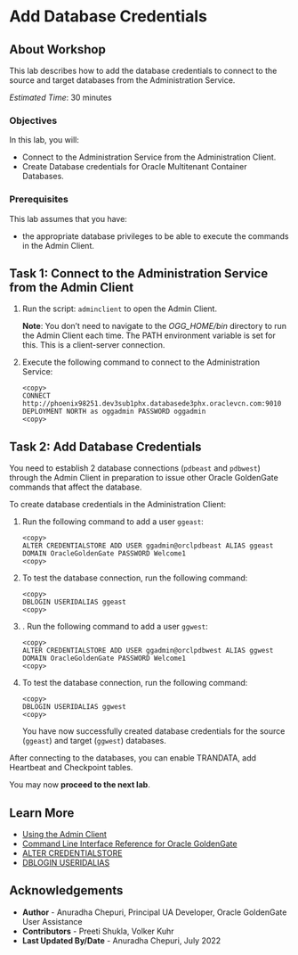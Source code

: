 # Add Database Credentials

## About Workshop
This lab describes how to add the database credentials to connect to the source and target databases from the Administration Service.

*Estimated Time*: 30 minutes

### Objectives
In this lab, you will:
* Connect to the Administration Service from the Administration Client.
* Create Database credentials for Oracle Multitenant Container Databases.

### Prerequisites
This lab assumes that you have:
- the appropriate database privileges to be able to execute the commands in the Admin Client.

## Task 1: Connect to the Administration Service from the Admin Client

1. Run the script: `adminclient` to open the Admin Client.

    **Note**: You don’t need to navigate to the *OGG_HOME/bin*  directory to run the Admin Client each time. The PATH environment variable is set for this. This is a client-server connection.

2. Execute the following command to connect to the Administration Service:

    ```
    <copy>
    CONNECT http://phoenix98251.dev3sub1phx.databasede3phx.oraclevcn.com:9010 DEPLOYMENT NORTH as oggadmin PASSWORD oggadmin
    <copy>

    ```
## Task 2: Add Database Credentials

You need to establish 2 database connections (`pdbeast` and `pdbwest`) through the Admin Client in preparation to issue other Oracle GoldenGate commands that affect the database.

To create database credentials in the Administration Client:

1. Run the following command to add a user `ggeast`:

    ```
    <copy>
    ALTER CREDENTIALSTORE ADD USER ggadmin@orclpdbeast ALIAS ggeast  DOMAIN OracleGoldenGate PASSWORD Welcome1
    <copy>

    ```
2.  To test the database connection, run the following command:

    ```
    <copy>
    DBLOGIN USERIDALIAS ggeast
    <copy>

    ```
3. . Run the following command to add a user `ggwest`:

    ```
    <copy>
    ALTER CREDENTIALSTORE ADD USER ggadmin@orclpdbwest ALIAS ggwest  DOMAIN OracleGoldenGate PASSWORD Welcome1
    <copy>

    ```
4.  To test the database connection, run the following command:

    ```
    <copy>
    DBLOGIN USERIDALIAS ggwest
    <copy>

    ```
    You have now successfully created database credentials for the source (`ggeast`) and target (`ggwest`) databases.

  After connecting to the databases, you can enable TRANDATA, add Heartbeat and Checkpoint tables.

  You may now **proceed to the next lab**.

## Learn More
* [Using the Admin Client](https://docs.oracle.com/en/middleware/goldengate/core/21.1/admin/getting-started-oracle-goldengate-process-interfaces.html#GUID-84B33389-0594-4449-BF1A-A496FB1EDB29)
* [Command Line Interface Reference for Oracle GoldenGate](https://docs.oracle.com/en/middleware/goldengate/core/21.3/gclir/command-line-interfaces.html#GUID-C0F6B123-14C0-466F-AE43-CAFB99B08C3D)
* [ALTER CREDENTIALSTORE](https://docs.oracle.com/en/middleware/goldengate/core/21.3/gclir/alter-credentialstore.html#GUID-50893039-3C29-4C66-87E4-F63EAB05C811)
* [DBLOGIN USERIDALIAS](https://docs.oracle.com/en/middleware/goldengate/core/21.3/gclir/dblogin-useridalias.html#GUID-897F212D-7F83-4610-BCE8-E1D61744D9AA)

## Acknowledgements
* **Author** - Anuradha Chepuri, Principal UA Developer, Oracle GoldenGate User Assistance
* **Contributors** -  Preeti Shukla, Volker Kuhr
* **Last Updated By/Date** - Anuradha Chepuri, July 2022

